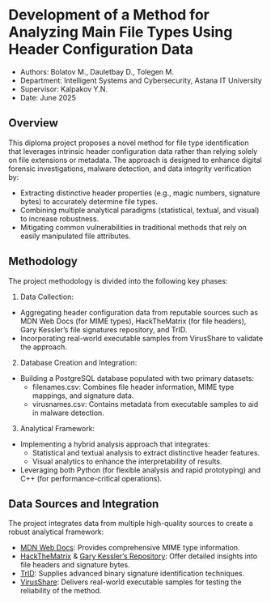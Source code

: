 # Development of a Method for Analyzing Main File Types Using Header Configuration Data

- Authors: Bolatov M., Dauletbay D., Tolegen M.
- Department: Intelligent Systems and Cybersecurity, Astana IT University
- Supervisor: Kalpakov Y.N.
- Date: June 2025

## Overview

This diploma project proposes a novel method for file type identification that leverages intrinsic header configuration data rather than relying solely on file extensions or metadata. The approach is designed to enhance digital forensic investigations, malware detection, and data integrity verification by:

- Extracting distinctive header properties (e.g., magic numbers, signature bytes) to accurately determine file types.
- Combining multiple analytical paradigms (statistical, textual, and visual) to increase robustness.
- Mitigating common vulnerabilities in traditional methods that rely on easily manipulated file attributes.

## Methodology

The project methodology is divided into the following key phases:

1. Data Collection:
- Aggregating header configuration data from reputable sources such as MDN Web Docs (for MIME types), HackTheMatrix (for file headers), Gary Kessler’s file signatures repository, and TrID.
- Incorporating real-world executable samples from VirusShare to validate the approach.

2. Database Creation and Integration:
- Building a PostgreSQL database populated with two primary datasets:
  - filenames.csv: Combines file header information, MIME type mappings, and signature data.
  - virusnames.csv: Contains metadata from executable samples to aid in malware detection.

3. Analytical Framework:
- Implementing a hybrid analysis approach that integrates:
  - Statistical and textual analysis to extract distinctive header features.
  - Visual analytics to enhance the interpretability of results.
- Leveraging both Python (for flexible analysis and rapid prototyping) and C++ (for performance-critical operations).

## Data Sources and Integration

The project integrates data from multiple high-quality sources to create a robust analytical framework:
- [MDN Web Docs](https://developer.mozilla.org/en-US/docs/Web/HTTP/MIME_types/Common_types): Provides comprehensive MIME type information.
- [HackTheMatrix](https://hackthematrixforlife.wordpress.com/file-headers/ ) & [Gary Kessler’s Repository](https://www.garykessler.net/library/file_sigs.html): Offer detailed insights into file headers and signature bytes.
- [TrID]( https://mark0.net/soft-trid-e.html): Supplies advanced binary signature identification techniques.
- [VirusShare](https://virusshare.com/): Delivers real-world executable samples for testing the reliability of the method.
